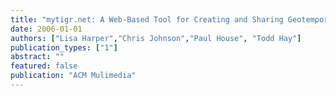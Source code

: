 ```yaml
---
title: "mytigr.net: A Web-Based Tool for Creating and Sharing Geotemporal Multimedia Reports"
date: 2006-01-01
authors: ["Lisa Harper","Chris Johnson","Paul House", "Todd Hay"]
publication_types: ["1"]
abstract: ""
featured: false
publication: "ACM Mulimedia"
---
```

